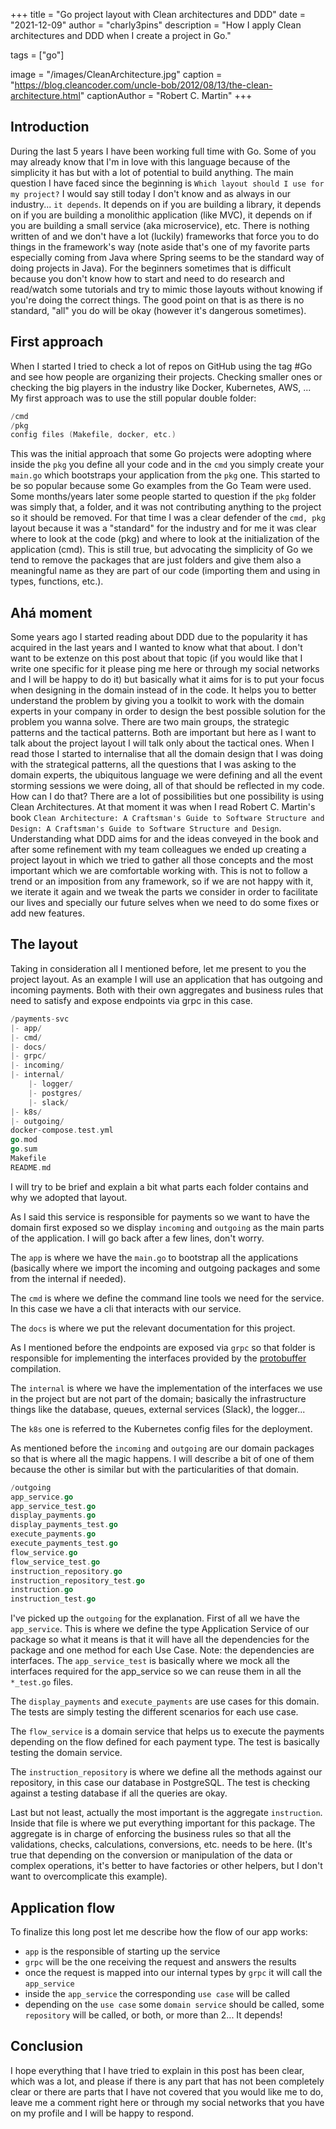 +++
title = "Go project layout with Clean architectures and DDD"
date = "2021-12-09"
author = "charly3pins"
description = "How I apply Clean architectures and DDD when I create a  project in Go."

tags = ["go"]

image = "/images/CleanArchitecture.jpg"
caption = "https://blog.cleancoder.com/uncle-bob/2012/08/13/the-clean-architecture.html"
captionAuthor = "Robert C. Martin"
+++
## Introduction
During the last 5 years I have been working full time with Go. Some of you may already know that I'm in love with this language because of the simplicity it has but with a lot of potential to build anything. The main question I have faced since the beginning is `Which layout should I use for my project?` I would say still today I don't know and as always in our industry... `it depends`. It depends on if you are building a library, it depends on if you are building a monolithic application (like MVC), it depends on if you are building a small service (aka microservice), etc. There is nothing written of and we don't have a lot (luckily) frameworks that force you to do things in the framework's way (note aside that's one of my favorite parts especially coming from Java where Spring seems to be the standard way of doing projects in Java). For the beginners sometimes that is difficult because you don't know how to start and need to do research and read/watch some tutorials and try to mimic those layouts without knowing if you're doing the correct things. The good point on that is as there is no standard, "all" you do will be okay (however it's dangerous sometimes).

## First approach
When I started I tried to check a lot of repos on GitHub using the tag #Go and see how people are organizing their projects. Checking smaller ones or checking the big players in the industry like Docker, Kubernetes, AWS, ... My first approach was to use the still popular double folder:
```go
/cmd
/pkg
config files (Makefile, docker, etc.)
```
This was the initial approach that some Go projects were adopting where inside the `pkg` you define all your code and in the `cmd` you simply create your `main.go` which bootstraps your application from the `pkg` one. This started to be so popular because some Go examples from the Go Team were used. Some months/years later some people started to question if the `pkg` folder was simply that, a folder, and it was not contributing anything to the project so it should be removed. For that time I was a clear defender of the `cmd, pkg` layout because it was a "standard" for the industry and for me it was clear where to look at the code (pkg) and where to look at the initialization of the application  (cmd). This is still true, but advocating the simplicity of Go we tend to remove the packages that are just folders and give them also a meaningful name as they are part of our code (importing them and using in types, functions, etc.).

## Ahá moment
Some years ago I started reading about DDD due to the popularity it has acquired in the last years and I wanted to know what that about. I don't want to be extenze on this post about that topic (if you would like that I write one specific for it please ping me here or through my social networks and I will be happy to do it) but basically what it aims for is to put your focus when designing in the domain instead of in the code. It helps you to better understand the problem by giving you a toolkit to work with the domain experts in your company in order to design the best possible solution for the problem you wanna solve. There are two main groups, the strategic patterns and the tactical patterns. Both are important but here as I want to talk about the project layout I will talk only about the tactical ones. When I read those I started to internalise that all the domain design that I was doing with the strategical patterns, all the questions that I was asking to the domain experts, the ubiquitous language we were defining and all the event storming sessions we were doing, all of that should be reflected in my code. How can I do that? There are a lot of possibilities but one possibility is using Clean Architectures.
At that moment it was when I read Robert C. Martin's book `Clean Architecture: A Craftsman's Guide to Software Structure and Design: A Craftsman's Guide to Software Structure and Design`. Understanding what DDD aims for and the ideas conveyed in the book and after some refinement with my team colleagues we ended up creating a project layout in which we tried to gather all those concepts and the most important which we are comfortable working with. This is not to follow a trend or an imposition from any framework, so if we are not happy with it, we iterate it again and we tweak the parts we consider in order to facilitate our lives and specially our future selves when we need to do some fixes or add new features. 

## The layout
Taking in consideration all I mentioned before, let me present to you the project layout. As an example I will use an application that has outgoing and incoming payments. Both with their own aggregates and business rules that need to satisfy and expose endpoints via grpc in this case.
```go
/payments-svc
|- app/
|- cmd/
|- docs/
|- grpc/
|- incoming/
|- internal/
	|- logger/
	|- postgres/
	|- slack/
|- k8s/
|- outgoing/
docker-compose.test.yml
go.mod
go.sum
Makefile
README.md
```
I will try to be brief and explain a bit what parts each folder contains and why we adopted that layout.

As I said this service is responsible for payments so we want to have the domain first exposed so we display `incoming` and `outgoing` as the main parts of the application. I will go back after a few lines, don't worry.

The `app` is where we have the `main.go` to bootstrap all the applications (basically where we import the incoming and outgoing packages and some from the internal if needed).

The `cmd` is where we define the command line tools we need for the service. In this case we have a cli that interacts with our service.

The `docs` is where we put the relevant documentation for this project.

As I mentioned before the endpoints are exposed via `grpc` so that folder is responsible for implementing the interfaces provided by the [protobuffer](https://developers.google.com/protocol-buffers) compilation.

The `internal` is where we have the implementation of the interfaces we use in the project but are not part of the domain; basically the infrastructure things like the database, queues, external services (Slack), the logger...

The `k8s` one is referred to the Kubernetes config files for the deployment.

As mentioned before the `incoming` and `outgoing` are our domain packages so that is where all the magic happens. I will describe a bit of one of them because the other is similar but with the particularities of that domain.

```go
/outgoing
app_service.go
app_service_test.go
display_payments.go
display_payments_test.go
execute_payments.go
execute_payments_test.go
flow_service.go
flow_service_test.go
instruction_repository.go
instruction_repository_test.go
instruction.go
instruction_test.go
```
I've picked up the `outgoing` for the explanation. First of all we have the `app_service`. This is where we define the type Application Service of our package so what it means is that it will have all the dependencies for the package and one method for each Use Case. Note: the dependencies are interfaces. The `app_service_test` is basically where we mock all the interfaces required for the app_service so we can reuse them in all the` *_test.go` files.

The `display_payments` and `execute_payments` are use cases for this domain. The tests are simply testing the different scenarios for each use case.

The `flow_service` is a domain service that helps us to execute the payments depending on the flow defined for each payment type. The test is basically testing the domain service.

The `instruction_repository` is where we define all the methods against our repository, in this case our database in PostgreSQL. The test is checking against a testing database if all the queries are okay.

Last but not least, actually the most important is the aggregate `instruction`. Inside that file is where we put everything important for this package. The aggregate is in charge of enforcing the business rules so that all the validations, checks, calculations, conversions, etc. needs to be here. (It's true that depending on the conversion or manipulation of the data or complex operations, it's better to have factories or other helpers, but I don't want to overcomplicate this example).

## Application flow

To finalize this long post let me describe how the flow of our app works:
- `app` is the responsible of starting up the service
- `grpc` will be the one receiving the request and answers the results
- once the request is mapped into our internal types by `grpc` it will call the `app_service`
- inside the `app_service` the corresponding `use case` will be called
- depending on the `use case` some `domain service` should be called, some `repository` will be called, or both, or more than 2... It depends!


## Conclusion

I hope everything that I have tried to explain in this post has been clear, which was a lot, and please if there is any part that has not been completely clear or there are parts that I have not covered that you would like me to do, leave me a comment right here or through my social networks that you have on my profile and I will be happy to respond.
